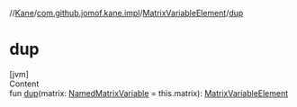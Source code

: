 //[Kane](../../index.md)/[com.github.jomof.kane.impl](../index.md)/[MatrixVariableElement](index.md)/[dup](dup.md)



# dup  
[jvm]  
Content  
fun [dup](dup.md)(matrix: [NamedMatrixVariable](../-named-matrix-variable/index.md) = this.matrix): [MatrixVariableElement](index.md)  



